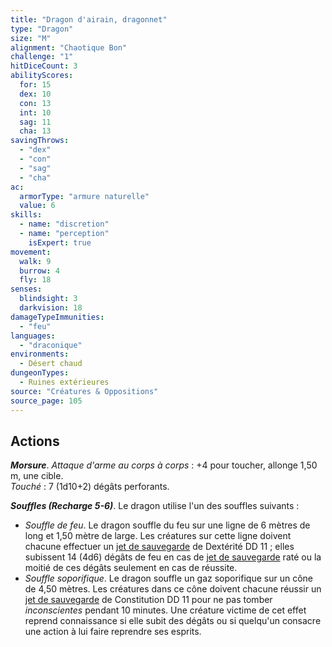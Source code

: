 ```yaml
---
title: "Dragon d'airain, dragonnet"
type: "Dragon"
size: "M"
alignment: "Chaotique Bon"
challenge: "1"
hitDiceCount: 3
abilityScores:
  for: 15
  dex: 10
  con: 13
  int: 10
  sag: 11
  cha: 13
savingThrows: 
  - "dex"
  - "con"
  - "sag"
  - "cha"
ac: 
  armorType: "armure naturelle"
  value: 6
skills: 
  - name: "discretion"
  - name: "perception"
    isExpert: true
movement: 
  walk: 9
  burrow: 4
  fly: 18
senses: 
  blindsight: 3
  darkvision: 18
damageTypeImmunities: 
  - "feu"
languages: 
  - "draconique"
environments:
  - Désert chaud
dungeonTypes:
  - Ruines extérieures
source: "Créatures & Oppositions"
source_page: 105
---
```

## Actions
_**Morsure**_. _Attaque d'arme au corps à corps_ : +4 pour toucher, allonge 1,50 m, une cible.  
_Touché_ : 7 (1d10+2) dégâts perforants.

_**Souffles (Recharge 5-6)**_. Le dragon utilise l'un des souffles suivants :
* _Souffle de feu_. Le dragon souffle du feu sur une ligne de 6 mètres de long et 1,50 mètre de large. Les créatures sur cette ligne doivent chacune effectuer un [jet de sauvegarde](/utiliser-les-caracteristiques#jets-de-sauvegarde) de Dextérité DD 11 ; elles subissent 14 (4d6) dégâts de feu en cas de [jet de sauvegarde](/utiliser-les-caracteristiques#jets-de-sauvegarde) raté ou la moitié de ces dégâts seulement en cas de réussite.
* _Souffle soporifique_. Le dragon souffle un gaz soporifique sur un cône de 4,50 mètres. Les créatures dans ce cône doivent chacune réussir un [jet de sauvegarde](/utiliser-les-caracteristiques#jets-de-sauvegarde) de Constitution DD 11 pour ne pas tomber _inconscientes_ pendant 10 minutes. Une créature victime de cet effet reprend connaissance si elle subit des dégâts ou si quelqu'un consacre une action à lui faire reprendre ses esprits.
